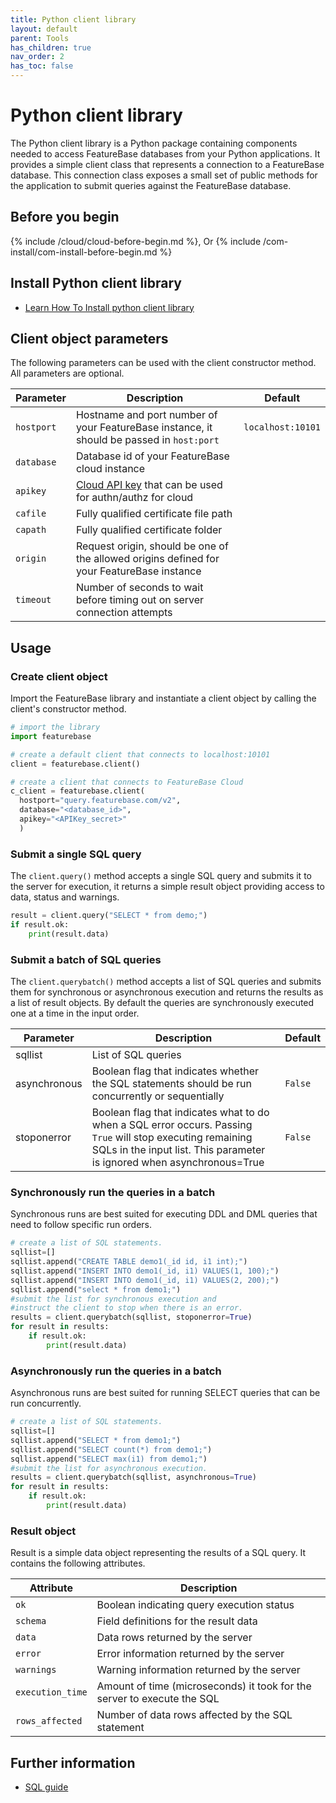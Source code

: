 ```yaml
---
title: Python client library
layout: default
parent: Tools
has_children: true
nav_order: 2
has_toc: false
---
```


# Python client library

The Python client library is a Python package containing components needed to access FeatureBase databases from your Python applications. It provides a simple client class that represents a connection to a FeatureBase database. This connection class exposes a small set of public methods for the application to submit queries against the FeatureBase database.

## Before you begin

{% include /cloud/cloud-before-begin.md %}, Or
{% include /com-install/com-install-before-begin.md %}

## Install Python client library

* [Learn How To Install python client library](/docs/tools/python-client-library/python-client-install)

## Client object parameters

The following parameters can be used with the client constructor method. All parameters are optional.

| Parameter | Description | Default |
|---|---|---|
| `hostport` | Hostname and port number of your FeatureBase instance, it should be passed in `host:port` | `localhost:10101` |
| `database` | Database id of your FeatureBase cloud instance |  |
| `apikey` | [Cloud API key](https://api-docs-featurebase-cloud.redoc.ly/latest#operation/postKey) that can be used for authn/authz for cloud |  |
| `cafile` | Fully qualified certificate file path |  |
| `capath` | Fully qualified certificate folder |  |
| `origin` | Request origin, should be one of the allowed origins defined for your FeatureBase instance |  |
| `timeout` | Number of seconds to wait before timing out on server connection attempts |  |

## Usage

### Create client object

Import the FeatureBase library and instantiate a client object by calling the client's constructor method.

```python
# import the library
import featurebase

# create a default client that connects to localhost:10101
client = featurebase.client()

# create a client that connects to FeatureBase Cloud
c_client = featurebase.client(
  hostport="query.featurebase.com/v2",
  database="<database_id>",
  apikey="<APIKey_secret>"
  )
```

### Submit a single SQL query

The `client.query()` method accepts a single SQL query and submits it to the server for execution, it returns a simple result object providing access to data, status and warnings.

```python
result = client.query("SELECT * from demo;")
if result.ok:
    print(result.data)
```

### Submit a batch of SQL queries

The `client.querybatch()` method accepts a list of SQL queries and submits them for synchronous or asynchronous execution and returns the results as a list of result objects. By default the queries are synchronously executed one at a time in the input order.

| Parameter | Description | Default |
|---|---|---|
| sqllist | List of SQL queries |  |
| asynchronous | Boolean flag that indicates whether the SQL statements should be run concurrently or sequentially | `False` |
| stoponerror | Boolean flag that indicates what to do when a SQL error occurs. Passing `True` will stop executing remaining SQLs in the input list. This parameter is ignored when asynchronous=True | `False` |

### Synchronously run the queries in a batch

Synchronous runs are best suited for executing DDL and DML queries that need to follow specific run orders.

```python
# create a list of SQL statements.
sqllist=[]
sqllist.append("CREATE TABLE demo1(_id id, i1 int);")
sqllist.append("INSERT INTO demo1(_id, i1) VALUES(1, 100);")
sqllist.append("INSERT INTO demo1(_id, i1) VALUES(2, 200);")
sqllist.append("select * from demo1;")
#submit the list for synchronous execution and
#instruct the client to stop when there is an error.
results = client.querybatch(sqllist, stoponerror=True)
for result in results:
    if result.ok:
        print(result.data)
```                

### Asynchronously run the queries in a batch

Asynchronous runs are best suited for running SELECT queries that can be run concurrently.

```python
# create a list of SQL statements.
sqllist=[]
sqllist.append("SELECT * from demo1;")
sqllist.append("SELECT count(*) from demo1;")
sqllist.append("SELECT max(i1) from demo1;")
#submit the list for asynchronous execution.
results = client.querybatch(sqllist, asynchronous=True)
for result in results:
    if result.ok:
        print(result.data)
```

### Result object

Result is a simple data object representing the results of a SQL query. It contains the following attributes.

| Attribute | Description |
|---|---|
| `ok` | Boolean indicating query execution status |
| `schema` | Field definitions for the result data |
| `data` | Data rows returned by the server |
| `error` | Error information returned by the server  |
| `warnings` | Warning information returned by the server |
| `execution_time` | Amount of time (microseconds) it took for the server to execute the SQL |
| `rows_affected` | Number of data rows affected by the SQL statement |

## Further information

* [SQL guide](/docs/sql-guide/sql-guide-home)
